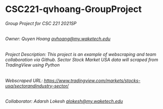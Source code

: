 # CSC221-qvhoang-GroupProject
###### Group Project for CSC 221 2021SP 
###### Owner: Quyen Hoang qvhoang@my.waketech.edu
###### Project Description: This project is an example of webscraping and team collaboration via Github. Sector Stock Market USA data will scraped from TradingView using Python 
###### Webscraped URL: https://www.tradingview.com/markets/stocks-usa/sectorandindustry-sector/
###### Collaborator: Adarsh Lokesh alokesh@my.waketech.edu 

